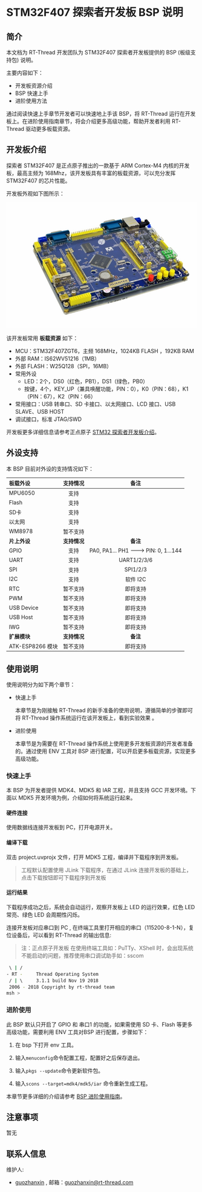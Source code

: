 # STM32F407 探索者开发板 BSP 说明

## 简介

本文档为 RT-Thread 开发团队为 STM32F407 探索者开发板提供的 BSP (板级支持包) 说明。

主要内容如下：

- 开发板资源介绍
- BSP 快速上手
- 进阶使用方法

通过阅读快速上手章节开发者可以快速地上手该 BSP，将 RT-Thread 运行在开发板上。在进阶使用指南章节，将会介绍更多高级功能，帮助开发者利用 RT-Thread 驱动更多板载资源。

## 开发板介绍

探索者 STM32F407 是正点原子推出的一款基于 ARM Cortex-M4 内核的开发板，最高主频为 168Mhz，该开发板具有丰富的板载资源，可以充分发挥 STM32F407 的芯片性能。

开发板外观如下图所示：

![board](figures/board.png)

该开发板常用 **板载资源** 如下：

- MCU：STM32F407ZGT6，主频 168MHz，1024KB FLASH ，192KB RAM
- 外部 RAM：IS62WV51216（1MB）
- 外部 FLASH：W25Q128（SPI，16MB）
- 常用外设
  - LED：2个，DS0（红色，PB1），DS1（绿色，PB0）
  - 按键，4个，KEY_UP（兼具唤醒功能，PIN：0），K0（PIN：68），K1（PIN：67），K2（PIN：66）
- 常用接口：USB 转串口、SD 卡接口、以太网接口、LCD 接口、USB SLAVE、USB HOST
- 调试接口，标准 JTAG/SWD

开发板更多详细信息请参考正点原子 [STM32 探索者开发板介绍](https://item.taobao.com/item.htm?id=42213707873)。

## 外设支持

本 BSP 目前对外设的支持情况如下：

| **板载外设** | **支持情况** |               **备注**                |
| :------------ | :----------: | :-----------------------------------: |
| MPU6050      |     支持     |                                       |
| Flash        |   支持   |                               |
| SD卡         |   支持   |                               |
| 以太网       |   支持   |                               |
| WM8978       |   暂不支持   |                                       |
| **片上外设** | **支持情况** |               **备注**                |
| GPIO         |     支持     | PA0, PA1... PH1 ---> PIN: 0, 1...144 |
| UART         |     支持     |              UART1/2/3/6              |
| SPI          |     支持     |               SPI1/2/3                |
| I2C          |     支持     |               软件 I2C                |
| RTC          |   暂不支持   |               即将支持                |
| PWM          |   暂不支持   |               即将支持                |
| USB Device   |   暂不支持   |               即将支持                |
| USB Host     |   暂不支持   |               即将支持                |
| IWG          |   暂不支持   |               即将支持                |
| **扩展模块** | **支持情况** |               **备注**                |
| ATK-ESP8266 模块 | 暂不支持 | 即将支持 |


## 使用说明

使用说明分为如下两个章节：

- 快速上手

    本章节是为刚接触 RT-Thread 的新手准备的使用说明，遵循简单的步骤即可将 RT-Thread 操作系统运行在该开发板上，看到实验效果 。

- 进阶使用

    本章节是为需要在 RT-Thread 操作系统上使用更多开发板资源的开发者准备的。通过使用 ENV 工具对 BSP 进行配置，可以开启更多板载资源，实现更多高级功能。


### 快速上手

本 BSP 为开发者提供 MDK4、MDK5 和 IAR 工程，并且支持 GCC 开发环境。下面以 MDK5 开发环境为例，介绍如何将系统运行起来。

#### 硬件连接

使用数据线连接开发板到 PC，打开电源开关。

#### 编译下载

双击 project.uvprojx 文件，打开 MDK5 工程，编译并下载程序到开发板。

> 工程默认配置使用 JLink 下载程序，在通过 JLink 连接开发板的基础上，点击下载按钮即可下载程序到开发板

#### 运行结果

下载程序成功之后，系统会自动运行，观察开发板上 LED 的运行效果，红色 LED 常亮、绿色 LED 会周期性闪烁。

连接开发板对应串口到 PC , 在终端工具里打开相应的串口（115200-8-1-N），复位设备后，可以看到 RT-Thread 的输出信息:

> 注：正点原子开发板 在使用终端工具如：PuTTy、XShell 时，会出现系统不能启动的问题，推荐使用串口调试助手如：sscom

```bash
 \ | /
- RT -     Thread Operating System
 / | \     3.1.1 build Nov 19 2018
 2006 - 2018 Copyright by rt-thread team
msh >
```
### 进阶使用

此 BSP 默认只开启了 GPIO 和 串口1 的功能，如果需使用 SD 卡、Flash 等更多高级功能，需要利用 ENV 工具对BSP 进行配置，步骤如下：

1. 在 bsp 下打开 env 工具。

2. 输入`menuconfig`命令配置工程，配置好之后保存退出。

3. 输入`pkgs --update`命令更新软件包。

4. 输入`scons --target=mdk4/mdk5/iar` 命令重新生成工程。

本章节更多详细的介绍请参考 [BSP 进阶使用指南](../docs/BSP进阶使用指南.md)。

## 注意事项

暂无

## 联系人信息

维护人:

- [guozhanxin](https://github.com/Guozhanxin) , 邮箱：<guozhanxin@rt-thread.com>